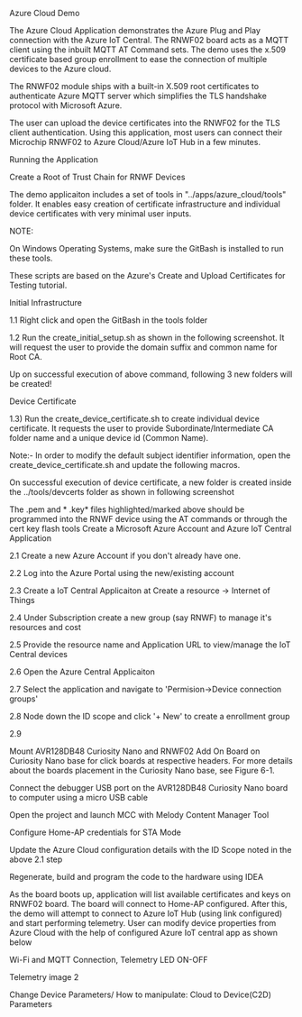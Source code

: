 Azure Cloud Demo

The Azure Cloud Application demonstrates the Azure Plug and Play connection with the Azure IoT Central. The RNWF02 board acts as a MQTT client using the inbuilt MQTT AT Command sets. The demo uses the x.509 certificate based group enrollment to ease the connection of multiple devices to the Azure cloud.

The RNWF02 module ships with a built-in X.509 root certificates to authenticate Azure MQTT server which simplifies the TLS handshake protocol with Microsoft Azure.

The user can upload the device certificates into the RNWF02 for the TLS client authentication. Using this application, most users can connect their Microchip RNWF02 to Azure Cloud/Azure IoT Hub in a few minutes.

Running the Application

Create a Root of Trust Chain for RNWF Devices

The demo applicaiton includes a set of tools in "../apps/azure_cloud/tools" folder. It enables easy creation of certificate infrastructure and individual device certificates with very minimal user inputs.

NOTE:

On Windows Operating Systems, make sure the GitBash is installed to run these tools.

These scripts are based on the Azure's Create and Upload Certificates for Testing tutorial.

Initial Infrastructure

1.1 Right click and open the GitBash in the tools folder



1.2 Run the create_initial_setup.sh as shown in the following screenshot. It will request the user to provide the domain suffix and common name for Root CA.



Up on successful execution of above command, following 3 new folders will be created!



Device Certificate

1.3) Run the create_device_certificate.sh to create individual device certificate. It requests the user to provide Subordinate/Intermediate CA folder name and a unique device id (Common Name).



Note:- In order to modify the default subject identifier information, open the create_device_certificate.sh and update the following macros.



On successful execution of device certificate, a new folder is created inside the ../tools/devcerts folder as shown in following screenshot


The <device id>.pem and * <device id>.key* files highlighted/marked above should be programmed into the RNWF device using the AT commands or through the cert key flash tools
Create a Microsoft Azure Account and Azure IoT Central Application

2.1 Create a new Azure Account if you don't already have one.

2.2 Log into the Azure Portal using the new/existing account

2.3 Create a IoT Central Applicaiton at Create a resource -> Internet of Things

2.4 Under Subscription create a new group (say RNWF) to manage it's resources and cost

2.5 Provide the resource name and Application URL to view/manage the IoT Central devices

2.6 Open the Azure Central Applicaiton

2.7 Select the application and navigate to 'Permision->Device connection groups'

2.8 Node down the ID scope and click '+ New' to create a enrollment group

2.9

Mount AVR128DB48 Curiosity Nano and RNWF02 Add On Board on Curiosity Nano base for click boards at respective headers. For more details about the boards placement in the Curiosity Nano base, see Figure 6-1.

Connect the debugger USB port on the AVR128DB48 Curiosity Nano board to computer using a micro USB cable

Open the project and launch MCC with Melody Content Manager Tool

Configure Home-AP credentials for STA Mode

Update the Azure Cloud configuration details with the ID Scope noted in the above 2.1 step

Regenerate, build and program the code to the hardware using IDEA

As the board boots up, application will list available certificates and keys on RNWF02 board. The board will connect to Home-AP configured. After this, the demo will attempt to connect to Azure IoT Hub (using link configured) and start performing telemetry. User can modify device properties from Azure Cloud with the help of configured Azure IoT central app as shown below

Wi-Fi and MQTT Connection, Telemetry LED ON-OFF

Telemetry image 2

Change Device Parameters/ How to manipulate: Cloud to Device(C2D) Parameters

